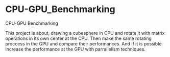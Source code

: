 # CPU-GPU_Benchmarking
CPU-GPU Benchmarking


This project is about, drawing a cubesphere in CPU and rotate it with matrix operations in its own center at the CPU. Then make the same rotating proccess in the GPU and compare their performances. And if it is possible increase the performance at the GPU with parrallelism techniques. 


